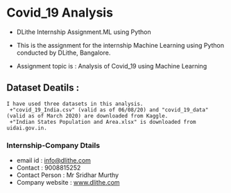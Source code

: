  # Covid_19 Analysis
+ DLithe Internship Assignment.ML using Python


+ This is the assignment for the internship Machine Learning using Python conducted by DLithe, Bangalore.

+ Assignment topic is : Analysis of Covid_19 using Machine Learning 
 ## Dataset Deatils : 
    I have used three datasets in this analysis.
     +"covid_19_India.csv" (valid as of 06/08/20) and "covid_19_data" (valid as of March 2020) are downloaded from Kaggle. 
     +"Indian States Population and Area.xlsx" is downloaded from uidai.gov.in.

 ### Internship-Company Dtails

  + email id : info@dlithe.com
  + Contact : 9008815252
  + Contact Person : Mr Sridhar Murthy
  + Company website : www.dlithe.com
